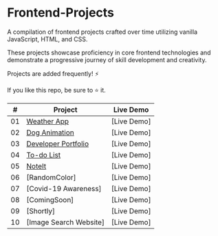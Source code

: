 # Frontend-Projects
A compilation of frontend projects crafted over time utilizing vanilla JavaScript, HTML, and CSS. 

These projects showcase proficiency in core frontend technologies and demonstrate a progressive journey of skill development and creativity.

Projects are added frequently! ⚡

If you like this repo, be sure to ⭐ it.


|  #  | Project | Live Demo | 
| --- | ------------------------------------------------ | --------------------  |
| 01  | [Weather App](https://github.com/sanyam-saurabh/Frontend-Projects/tree/main/Weather%20App)| [Live Demo]|
| 02  | [Dog Animation](https://github.com/sanyam-saurabh/Frontend-Projects/tree/main/Dog%20Animation)| [Live Demo]|
| 03  | [Developer Portfolio](https://github.com/sanyam-saurabh/Frontend-Projects/tree/main/Developer%20Portfolio)| [Live Demo]|
| 04  | [To-do List](https://github.com/sanyam-saurabh/Frontend-Projects/tree/main/To-do-List)| [Live Demo]|
| 05  | [NoteIt](https://github.com/sanyam-saurabh/Frontend-Projects/tree/main/NoteIt)| [Live Demo]|
| 06  | [RandomColor]| [Live Demo]|
| 07  | [Covid-19 Awareness]| [Live Demo]|
| 08  | [ComingSoon]| [Live Demo]|
| 09  | [Shortly]| [Live Demo]|
| 10  | [Image Search Website]| [Live Demo]|
